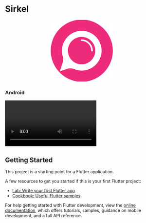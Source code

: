 # Sirkel

<p align="center">
<img src="https://raw.githubusercontent.com/fanfantasi/sirkel/Master/assets/svg/sirkel.svg?token=GHSAT0AAAAAACLZAAFYMI3TICPKPKBJPMDCZSDV6AQ">
</p>

### Android
<video src="https://github.com/fanfantasi/sirkel/raw/Master/video/android.mov"></video>

## Getting Started

This project is a starting point for a Flutter application.

A few resources to get you started if this is your first Flutter project:

- [Lab: Write your first Flutter app](https://docs.flutter.dev/get-started/codelab)
- [Cookbook: Useful Flutter samples](https://docs.flutter.dev/cookbook)

For help getting started with Flutter development, view the
[online documentation](https://docs.flutter.dev/), which offers tutorials,
samples, guidance on mobile development, and a full API reference.

